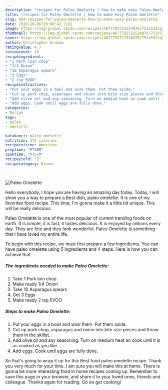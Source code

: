 ```yaml
---
description: "recipes for Paleo Omelette | how to make easy Paleo Omelette"
title: "recipes for Paleo Omelette | how to make easy Paleo Omelette"
slug: 954-recipes-for-paleo-omelette-how-to-make-easy-paleo-omelette
date: 2020-10-06T20:08:42.719Z
image: https://img-global.cpcdn.com/recipes/4677792721534976/751x532cq70/paleo-omelette-recipe-main-photo.jpg
thumbnail: https://img-global.cpcdn.com/recipes/4677792721534976/751x532cq70/paleo-omelette-recipe-main-photo.jpg
cover: https://img-global.cpcdn.com/recipes/4677792721534976/751x532cq70/paleo-omelette-recipe-main-photo.jpg
author: Christopher Graham
ratingvalue: 4.7
reviewcount: 10
recipeingredient:
- "1 Pork loin chop"
- "1/4 Onion"
- "10 Asparagus spears"
- "3 Eggs"
- "2 tsp EVOO"
recipeinstructions:
- "Put your eggs in a bowl and wisk them. Put them aside."
- "Cut up pork chop, asparagus and onion into bite size pieces and throw them in the skillet."
- "Add olive oil and any seasoning. Turn on medium heat an cook until it is as cooked as you like."
- "Add eggs. Cook until eggs are fully done."
categories:
- Recipe
tags:
- paleo
- omelette

katakunci: paleo omelette 
nutrition: 172 calories
recipecuisine: American
preptime: "PT38M"
cooktime: "PT57M"
recipeyield: "2"
recipecategory: Dinner

---
```



![Paleo Omelette](https://img-global.cpcdn.com/recipes/4677792721534976/751x532cq70/paleo-omelette-recipe-main-photo.jpg)

Hello everybody, I hope you are having an amazing day today. Today, I will show you a way to prepare a Best dish, paleo omelette. It is one of my favorites food recipe. This time, I'm gonna make it a little bit unique. This will be really delicious.

Paleo Omelette is one of the most popular of current trending foods on earth. It is simple, it is fast, it tastes delicious. It is enjoyed by millions every day. They are fine and they look wonderful. Paleo Omelette is something that I have loved my entire life.




To begin with this recipe, we must first prepare a few ingredients. You can have paleo omelette using 5 ingredients and 4 steps. Here is how you can achieve that.

<!--inarticleads1-->

##### The ingredients needed to make Paleo Omelette:

1. Take 1 Pork loin chop
1. Make ready 1/4 Onion
1. Take 10 Asparagus spears
1. Get 3 Eggs
1. Make ready 2 tsp EVOO




<!--inarticleads2-->

##### Steps to make Paleo Omelette:

1. Put your eggs in a bowl and wisk them. Put them aside.
1. Cut up pork chop, asparagus and onion into bite size pieces and throw them in the skillet.
1. Add olive oil and any seasoning. Turn on medium heat an cook until it is as cooked as you like.
1. Add eggs. Cook until eggs are fully done.




So that's going to wrap it up for this Best food paleo omelette recipe. Thank you very much for your time. I am sure you will make this at home. There is gonna be more interesting food in home recipes coming up. Remember to save this page in your browser, and share it to your loved ones, friends and colleague. Thanks again for reading. Go on get cooking!
